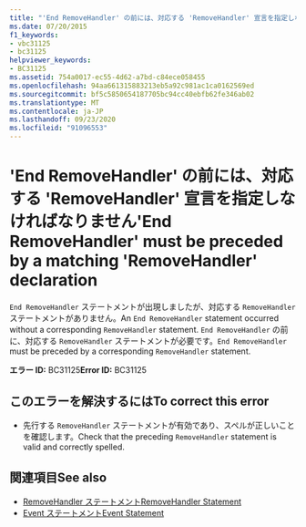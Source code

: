```yaml
---
title: "'End RemoveHandler' の前には、対応する 'RemoveHandler' 宣言を指定しなければなりません"
ms.date: 07/20/2015
f1_keywords:
- vbc31125
- bc31125
helpviewer_keywords:
- BC31125
ms.assetid: 754a0017-ec55-4d62-a7bd-c84ece058455
ms.openlocfilehash: 94aa661315883213eb5a92c981ac1ca0162569ed
ms.sourcegitcommit: bf5c5850654187705bc94cc40ebfb62fe346ab02
ms.translationtype: MT
ms.contentlocale: ja-JP
ms.lasthandoff: 09/23/2020
ms.locfileid: "91096553"
---
```

# <a name="end-removehandler-must-be-preceded-by-a-matching-removehandler-declaration"></a><span data-ttu-id="d8319-102">'End RemoveHandler' の前には、対応する 'RemoveHandler' 宣言を指定しなければなりません</span><span class="sxs-lookup"><span data-stu-id="d8319-102">'End RemoveHandler' must be preceded by a matching 'RemoveHandler' declaration</span></span>

<span data-ttu-id="d8319-103">`End RemoveHandler` ステートメントが出現しましたが、対応する `RemoveHandler` ステートメントがありません。</span><span class="sxs-lookup"><span data-stu-id="d8319-103">An `End RemoveHandler` statement occurred without a corresponding `RemoveHandler` statement.</span></span> <span data-ttu-id="d8319-104">`End RemoveHandler` の前に、対応する `RemoveHandler` ステートメントが必要です。</span><span class="sxs-lookup"><span data-stu-id="d8319-104">`End RemoveHandler` must be preceded by a corresponding `RemoveHandler` statement.</span></span>  
  
 <span data-ttu-id="d8319-105">**エラー ID:** BC31125</span><span class="sxs-lookup"><span data-stu-id="d8319-105">**Error ID:** BC31125</span></span>  
  
## <a name="to-correct-this-error"></a><span data-ttu-id="d8319-106">このエラーを解決するには</span><span class="sxs-lookup"><span data-stu-id="d8319-106">To correct this error</span></span>  
  
- <span data-ttu-id="d8319-107">先行する `RemoveHandler` ステートメントが有効であり、スペルが正しいことを確認します。</span><span class="sxs-lookup"><span data-stu-id="d8319-107">Check that the preceding `RemoveHandler` statement is valid and correctly spelled.</span></span>  
  
## <a name="see-also"></a><span data-ttu-id="d8319-108">関連項目</span><span class="sxs-lookup"><span data-stu-id="d8319-108">See also</span></span>

- [<span data-ttu-id="d8319-109">RemoveHandler ステートメント</span><span class="sxs-lookup"><span data-stu-id="d8319-109">RemoveHandler Statement</span></span>](../language-reference/statements/removehandler-statement.md)
- [<span data-ttu-id="d8319-110">Event ステートメント</span><span class="sxs-lookup"><span data-stu-id="d8319-110">Event Statement</span></span>](../language-reference/statements/event-statement.md)
